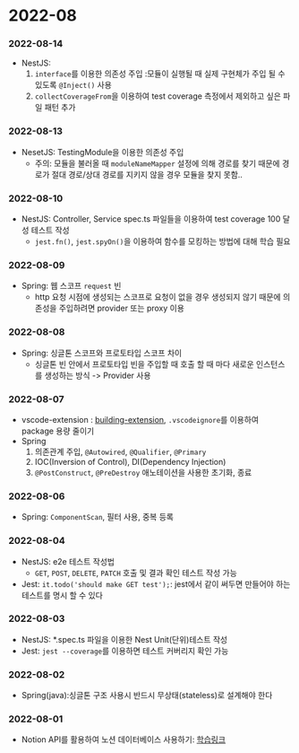 # 2022-08

### 2022-08-14
- NestJS:
  1. `interface`를 이용한 의존성 주입 :모듈이 실행될 때 실제 구현체가 주입 될 수 있도록 `@Inject()` 사용
  2. `collectCoverageFrom`을 이용하여 test coverage 측정에서 제외하고 싶은 파일 패턴 추가
  

### 2022-08-13
- NesetJS: TestingModule을 이용한 의존성 주입
  - 주의: 모듈을 불러올 때 `moduleNameMapper` 설정에 의해 경로를 찾기 때문에 경로가 절대 경로/상대 경로를 지키지 않을 경우 모듈을 찾지 못함..

### 2022-08-10
- NestJS: Controller, Service spec.ts 파일들을 이용하여 test coverage 100 달성 테스트 작성
  - `jest.fn()`, `jest.spyOn()`을 이용하여 함수를 모킹하는 방법에 대해 학습 필요

### 2022-08-09
- Spring: 웹 스코프 `request` 빈
  - http 요청 시점에 생성되는 스코프로 요청이 없을 경우 생성되지 않기 때문에 의존성을 주입하려면 provider 또는 proxy 이용

### 2022-08-08
- Spring: 싱글톤 스코프와 프로토타입 스코프 차이
    - 싱글톤 빈 안에서 프로토타입 빈을 주입할 때 호출 할 때 마다 새로운 인스턴스를 생성하는 방식 -> Provider 사용

### 2022-08-07
- vscode-extension : [building-extension](https://code.visualstudio.com/api/working-with-extensions/bundling-extension), `.vscodeignore`를 이용하여 package 용량 줄이기
- Spring
    1. 의존관계 주입, `@Autowired`, `@Qualifier`, `@Primary`
    1. IOC(Inversion of Control), DI(Dependency Injection)
    1. `@PostConstruct`, `@PreDestroy` 애노테이션을 사용한 초기화, 종료

### 2022-08-06
- Spring: `ComponentScan`, 필터 사용, 중복 등록

### 2022-08-04
- NestJS: e2e 테스트 작성법
    - `GET`, `POST`, `DELETE`, `PATCH` 호출 및 결과 확인 테스트 작성 가능
- Jest: `it.todo('should make GET test');`: jest에서 같이 써두면 만들어야 하는 테스트를 명시 할 수 있다

### 2022-08-03
- NestJS: *.spec.ts 파일을 이용한 Nest Unit(단위)테스트 작성
- Jest: `jest --coverage`를 이용하면 테스트 커버리지 확인 가능

### 2022-08-02
- Spring(java):싱글톤 구조 사용시 반드시 무상태(stateless)로 설계해야 한다

### 2022-08-01
- Notion API를 활용하여 노션 데이터베이스 사용하기: [학습링크](https://youtu.be/XCAwSBdeejU)
